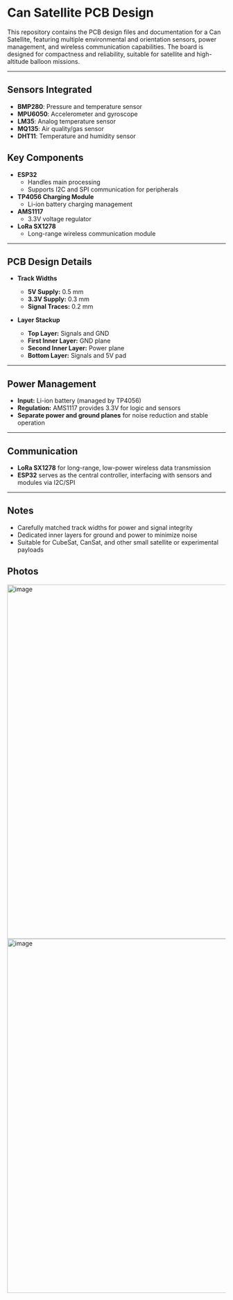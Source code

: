 # Can Satellite PCB Design

This repository contains the PCB design files and documentation for a Can Satellite, featuring multiple environmental and orientation sensors, power management, and wireless communication capabilities. The board is designed for compactness and reliability, suitable for satellite and high-altitude balloon missions.

---

## Sensors Integrated

- **BMP280**: Pressure and temperature sensor  
- **MPU6050**: Accelerometer and gyroscope  
- **LM35**: Analog temperature sensor  
- **MQ135**: Air quality/gas sensor  
- **DHT11**: Temperature and humidity sensor  

## Key Components

- **ESP32**  
  - Handles main processing  
  - Supports I2C and SPI communication for peripherals  
- **TP4056 Charging Module**  
  - Li-ion battery charging management  
- **AMS1117**  
  - 3.3V voltage regulator  
- **LoRa SX1278**  
  - Long-range wireless communication module  

---

## PCB Design Details

- **Track Widths**  
  - **5V Supply:** 0.5 mm  
  - **3.3V Supply:** 0.3 mm  
  - **Signal Traces:** 0.2 mm  

- **Layer Stackup**
  - **Top Layer:** Signals and GND  
  - **First Inner Layer:** GND plane  
  - **Second Inner Layer:** Power plane  
  - **Bottom Layer:** Signals and 5V pad  

---

## Power Management

- **Input:** Li-ion battery (managed by TP4056)
- **Regulation:** AMS1117 provides 3.3V for logic and sensors
- **Separate power and ground planes** for noise reduction and stable operation

---

## Communication

- **LoRa SX1278** for long-range, low-power wireless data transmission
- **ESP32** serves as the central controller, interfacing with sensors and modules via I2C/SPI

---

## Notes

- Carefully matched track widths for power and signal integrity
- Dedicated inner layers for ground and power to minimize noise
- Suitable for CubeSat, CanSat, and other small satellite or experimental payloads

## Photos
<img width="693" height="817" alt="image" src="https://github.com/user-attachments/assets/e986be45-0f04-4dc2-97ea-e7dea023d45b" />
<img width="666" height="817" alt="image" src="https://github.com/user-attachments/assets/16119886-9e38-499b-9a23-71e7e7d9d074" />



